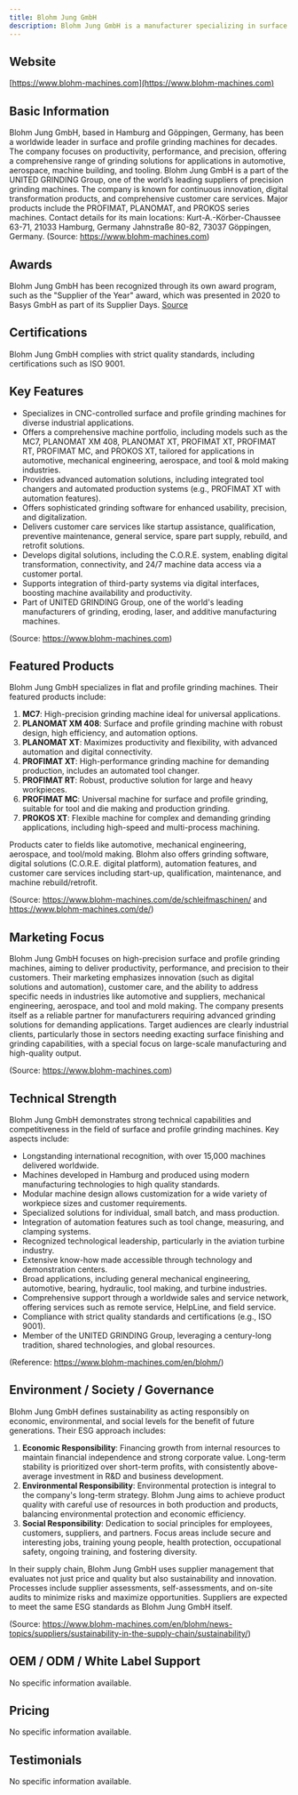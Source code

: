 ```yaml
---
title: Blohm Jung GmbH
description: Blohm Jung GmbH is a manufacturer specializing in surface and profile grinding machines, recognized globally for innovation, precision, and productivity in industrial grinding solutions. As part of the UNITED GRINDING Group, the company serves diverse industries including automotive, aerospace, and general engineering.
---
```


## Website
[https://www.blohm-machines.com](https://www.blohm-machines.com)

## Basic Information
Blohm Jung GmbH, based in Hamburg and Göppingen, Germany, has been a worldwide leader in surface and profile grinding machines for decades. The company focuses on productivity, performance, and precision, offering a comprehensive range of grinding solutions for applications in automotive, aerospace, machine building, and tooling. Blohm Jung GmbH is a part of the UNITED GRINDING Group, one of the world’s leading suppliers of precision grinding machines. The company is known for continuous innovation, digital transformation products, and comprehensive customer care services. Major products include the PROFIMAT, PLANOMAT, and PROKOS series machines.
Contact details for its main locations:
Kurt-A.-Körber-Chaussee 63-71, 21033 Hamburg, Germany
Jahnstraße 80-82, 73037 Göppingen, Germany.
(Source: https://www.blohm-machines.com)

## Awards
Blohm Jung GmbH has been recognized through its own award program, such as the "Supplier of the Year" award, which was presented in 2020 to Basys GmbH as part of its Supplier Days.
[Source](https://www.blohm-machines.com/en/blohm/news-topics/news-overview/details/news/basys-gmbh-receives-blohm-jung-award-supplier-of-the-year-2020/)

## Certifications
Blohm Jung GmbH complies with strict quality standards, including certifications such as ISO 9001.

## Key Features
- Specializes in CNC-controlled surface and profile grinding machines for diverse industrial applications.
- Offers a comprehensive machine portfolio, including models such as the MC7, PLANOMAT XM 408, PLANOMAT XT, PROFIMAT XT, PROFIMAT RT, PROFIMAT MC, and PROKOS XT, tailored for applications in automotive, mechanical engineering, aerospace, and tool & mold making industries.
- Provides advanced automation solutions, including integrated tool changers and automated production systems (e.g., PROFIMAT XT with automation features).
- Offers sophisticated grinding software for enhanced usability, precision, and digitalization.
- Delivers customer care services like startup assistance, qualification, preventive maintenance, general service, spare part supply, rebuild, and retrofit solutions.
- Develops digital solutions, including the C.O.R.E. system, enabling digital transformation, connectivity, and 24/7 machine data access via a customer portal.
- Supports integration of third-party systems via digital interfaces, boosting machine availability and productivity.
- Part of UNITED GRINDING Group, one of the world's leading manufacturers of grinding, eroding, laser, and additive manufacturing machines.

(Source: https://www.blohm-machines.com)

## Featured Products
Blohm Jung GmbH specializes in flat and profile grinding machines. Their featured products include:

1. **MC7**: High-precision grinding machine ideal for universal applications.
2. **PLANOMAT XM 408**: Surface and profile grinding machine with robust design, high efficiency, and automation options.
3. **PLANOMAT XT**: Maximizes productivity and flexibility, with advanced automation and digital connectivity.
4. **PROFIMAT XT**: High-performance grinding machine for demanding production, includes an automated tool changer.
5. **PROFIMAT RT**: Robust, productive solution for large and heavy workpieces.
6. **PROFIMAT MC**: Universal machine for surface and profile grinding, suitable for tool and die making and production grinding.
7. **PROKOS XT**: Flexible machine for complex and demanding grinding applications, including high-speed and multi-process machining.

Products cater to fields like automotive, mechanical engineering, aerospace, and tool/mold making. Blohm also offers grinding software, digital solutions (C.O.R.E. digital platform), automation features, and customer care services including start-up, qualification, maintenance, and machine rebuild/retrofit.

(Source: https://www.blohm-machines.com/de/schleifmaschinen/ and https://www.blohm-machines.com/de/)

## Marketing Focus
Blohm Jung GmbH focuses on high-precision surface and profile grinding machines, aiming to deliver productivity, performance, and precision to their customers. Their marketing emphasizes innovation (such as digital solutions and automation), customer care, and the ability to address specific needs in industries like automotive and suppliers, mechanical engineering, aerospace, and tool and mold making. The company presents itself as a reliable partner for manufacturers requiring advanced grinding solutions for demanding applications. Target audiences are clearly industrial clients, particularly those in sectors needing exacting surface finishing and grinding capabilities, with a special focus on large-scale manufacturing and high-quality output.

(Source: https://www.blohm-machines.com)

## Technical Strength
Blohm Jung GmbH demonstrates strong technical capabilities and competitiveness in the field of surface and profile grinding machines. Key aspects include:

- Longstanding international recognition, with over 15,000 machines delivered worldwide.
- Machines developed in Hamburg and produced using modern manufacturing technologies to high quality standards.
- Modular machine design allows customization for a wide variety of workpiece sizes and customer requirements.
- Specialized solutions for individual, small batch, and mass production.
- Integration of automation features such as tool change, measuring, and clamping systems.
- Recognized technological leadership, particularly in the aviation turbine industry.
- Extensive know-how made accessible through technology and demonstration centers.
- Broad applications, including general mechanical engineering, automotive, bearing, hydraulic, tool making, and turbine industries.
- Comprehensive support through a worldwide sales and service network, offering services such as remote service, HelpLine, and field service.
- Compliance with strict quality standards and certifications (e.g., ISO 9001).
- Member of the UNITED GRINDING Group, leveraging a century-long tradition, shared technologies, and global resources.

(Reference: https://www.blohm-machines.com/en/blohm/)

## Environment / Society / Governance
Blohm Jung GmbH defines sustainability as acting responsibly on economic, environmental, and social levels for the benefit of future generations. Their ESG approach includes:

1. **Economic Responsibility**: Financing growth from internal resources to maintain financial independence and strong corporate value. Long-term stability is prioritized over short-term profits, with consistently above-average investment in R&D and business development.
2. **Environmental Responsibility**: Environmental protection is integral to the company's long-term strategy. Blohm Jung aims to achieve product quality with careful use of resources in both production and products, balancing environmental protection and economic efficiency.
3. **Social Responsibility**: Dedication to social principles for employees, customers, suppliers, and partners. Focus areas include secure and interesting jobs, training young people, health protection, occupational safety, ongoing training, and fostering diversity.

In their supply chain, Blohm Jung GmbH uses supplier management that evaluates not just price and quality but also sustainability and innovation. Processes include supplier assessments, self-assessments, and on-site audits to minimize risks and maximize opportunities. Suppliers are expected to meet the same ESG standards as Blohm Jung GmbH itself.

(Source: https://www.blohm-machines.com/en/blohm/news-topics/suppliers/sustainability-in-the-supply-chain/sustainability/)

## OEM / ODM / White Label Support
No specific information available.

## Pricing
No specific information available.

## Testimonials
No specific information available.
